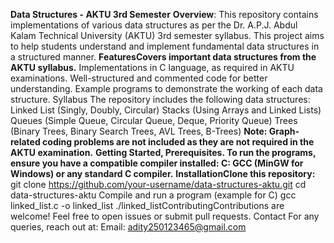 **Data Structures - AKTU 3rd Semester**
**Overview**: This repository contains implementations of various data structures as per the Dr. A.P.J. Abdul Kalam Technical University (AKTU) 3rd semester syllabus. This project aims to help students understand and implement fundamental data structures in a structured manner.
**FeaturesCovers important data structures from the AKTU syllabus.**
Implementations in C language, as required in AKTU examinations.
Well-structured and commented code for better understanding.
Example programs to demonstrate the working of each data structure.
Syllabus The repository includes the following data structures:
Linked List (Singly, Doubly, Circular)
Stacks (Using Arrays and Linked Lists)
Queues (Simple Queue, Circular Queue, Deque, Priority Queue)
Trees (Binary Trees, Binary Search Trees, AVL Trees, B-Trees)
**Note: Graph-related coding problems are not included as they are not required in the AKTU examination.**
**Getting Started, Prerequisites. To run the programs, ensure you have a compatible compiler installed:
C: GCC (MinGW for Windows) or any standard C compiler.**
**InstallationClone this repository:**
git clone https://github.com/your-username/data-structures-aktu.git
cd data-structures-aktu Compile and run a program (example for C)
gcc linked_list.c -o linked_list
./linked_listContributingContributions are welcome! Feel free to open issues or submit pull requests.
Contact For any queries, reach out at:
Email: adity250123465@gmail.com
